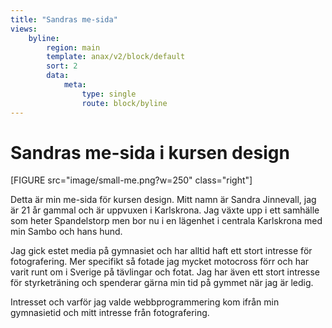```yaml
---
title: "Sandras me-sida"
views:
    byline:
        region: main
        template: anax/v2/block/default
        sort: 2
        data:
            meta:
                type: single
                route: block/byline
---
```

Sandras me-sida i kursen design
=========================

[FIGURE src="image/small-me.png?w=250" class="right"]

Detta är min me-sida för kursen design. Mitt namn är Sandra Jinnevall, jag är 21 år gammal och är uppvuxen i Karlskrona. Jag växte upp i ett samhälle som heter Spandelstorp men bor nu i en lägenhet i centrala Karlskrona med min Sambo och hans hund.

Jag gick estet media på gymnasiet och har alltid haft ett stort intresse för fotografering. Mer specifikt så fotade jag mycket motocross förr och har varit runt om i Sverige på tävlingar och fotat. Jag har även ett stort intresse för styrketräning och spenderar gärna min tid på gymmet när jag är ledig.

Intresset och varför jag valde webbprogrammering kom ifrån min gymnasietid och mitt intresse från fotografering.
